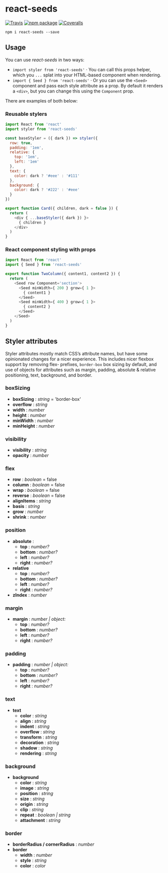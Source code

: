 # react-seeds

[![Travis][build-badge]][build]
[![npm package][npm-badge]][npm]
[![Coveralls][coveralls-badge]][coveralls]

```
npm i react-seeds --save
```

## Usage

You can use *react-seeds* in two ways:
- `import styler from 'react-seeds'` · You can call this props helper, which you `...` splat into your HTML-based component when rendering. 
- `import { Seed } from 'react-seeds'` · Or you can use the `<Seed>` component and pass each style attribute as a prop.
By default it renders a `<div>`, but you can change this using the `Component` prop.  

There are examples of both below:

### Reusable stylers

```javascript
import React from 'react'
import styler from 'react-seeds'

const baseStyler = ({ dark }) => styler({
  row: true,
  padding: '1em',
  relative: {
    top: '1em',
    left: '1em'
  },
  text: {
    color: dark ? '#eee' : '#111'
  },
  background: {
    color: dark ? '#222' : '#eee'
  }
})

export function Card({ children, dark = false }) {
  return (
    <div { ...baseStyler({ dark }) }>
      { children }
    </div>
  )
}
```

### React component styling with props

```javascript
import React from 'react'
import { Seed } from 'react-seeds'

export function TwoColumn({ content1, content2 }) {
  return (
    <Seed row Component='section'>
      <Seed minWidth={ 200 } grow={ 1 }>
        { content1 }
      </Seed>
      <Seed minWidth={ 400 } grow={ 1 }>
        { content2 }
      </Seed>
    </Seed>
  )
}
```

## Styler attributes

Styler attributes mostly match CSS’s attribute names, but have some opinionated changes for a nicer experience. 
This includes nicer flexbox support by removing flex- prefixes,
`border-box` box sizing by default,
and use of objects for attributes such as margin, padding, absolute & relative positioning, text, background, and border.

### boxSizing

- **boxSizing** : *string* = 'border-box'
- **overflow** : *string*
- **width** : *number*
- **height** : *number*
- **minWidth** : *number*
- **minHeight** : *number*

### visibility

- **visibility** : *string*
- **opacity** : *number*

### flex

- **row** : *boolean* = false
- **column** : *boolean* = false
- **wrap** : *boolean* = false
- **reverse** : *boolean* = false
- **alignItems** : *string*
- **basis** : *string*
- **grow** : *number*
- **shrink** : *number*

### position

- **absolute** : 
  - **top** : *number?*
  - **bottom** : *number?*
  - **left** : *number?*
  - **right** : *number?*
- **relative**
  - **top** : *number?*
  - **bottom** : *number?*
  - **left** : *number?*
  - **right** : *number?*
- **zIndex** : *number*

### margin

- **margin** : *number | object:*
  - **top** : *number?*
  - **bottom** : *number?*
  - **left** : *number?*
  - **right** : *number?*

### padding

- **padding** : *number | object:*
  - **top** : *number?*
  - **bottom** : *number?*
  - **left** : *number?*
  - **right** : *number?*

### text

- **text**
  - **color** : *string*
  - **align** : *string*
  - **indent** : *string*
  - **overflow** : *string*
  - **transform** : *string*
  - **decoration** : *string*
  - **shadow** : *string*
  - **rendering** : *string*

### background

- **background**
  - **color** : *string*
  - **image** : *string*
  - **position** : *string*
  - **size** : *string*
  - **origin** : *string*
  - **clip** : *string*
  - **repeat** : *boolean | string*
  - **attachment** : *string*

### border

- **borderRadius / cornerRadius** : *number*
- **border**
  - **width** : *number*
  - **style** : *string*
  - **color** : *color*


[build-badge]: https://img.shields.io/travis/BurntCaramel/react-seeds/master.svg?style=flat-square
[build]: https://travis-ci.org/BurntCaramel/react-seeds

[npm-badge]: https://img.shields.io/npm/v/react-seeds.svg?style=flat-square
[npm]: https://www.npmjs.org/package/react-seeds

[coveralls-badge]: https://img.shields.io/coveralls/BurntCaramel/react-seeds/master.svg?style=flat-square
[coveralls]: https://coveralls.io/github/BurntCaramel/react-seeds
